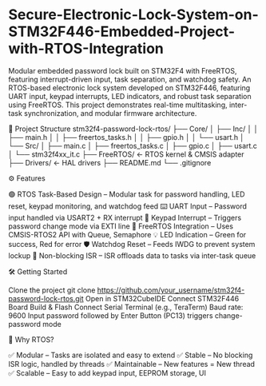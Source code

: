 # Secure-Electronic-Lock-System-on-STM32F446-Embedded-Project-with-RTOS-Integration
Modular embedded password lock built on STM32F4 with FreeRTOS, featuring interrupt-driven input, task separation, and watchdog safety.
An RTOS-based electronic lock system developed on STM32F446, featuring UART input, keypad interrupts, LED indicators, and robust task separation using FreeRTOS. This project demonstrates real-time multitasking, inter-task synchronization, and modular firmware architecture.

📂 Project Structure
stm32f4-password-lock-rtos/
├── Core/
│   ├── Inc/
│   │   ├── main.h
│   │   ├── freertos_tasks.h
│   │   ├── gpio.h
│   │   └── usart.h
│   └── Src/
│       ├── main.c
│       ├── freertos_tasks.c
│       ├── gpio.c
│       ├── usart.c
│       └── stm32f4xx_it.c
├── FreeRTOS/                ← RTOS kernel & CMSIS adapter
├── Drivers/                 ← HAL drivers
├── README.md
└── .gitignore


⚙️ Features

🟢 RTOS Task-Based Design – Modular task for password handling, LED reset, keypad monitoring, and watchdog feed
⌨️ UART Input – Password input handled via USART2 + RX interrupt
🔘 Keypad Interrupt – Triggers password change mode via EXTI line
🧠 FreeRTOS Integration – Uses CMSIS-RTOS2 API with Queue, Semaphore
💡 LED Indication – Green for success, Red for error
🛡️ Watchdog Reset – Feeds IWDG to prevent system lockup
🔄 Non-blocking ISR – ISR offloads data to tasks via inter-task queue

🛠️ Getting Started

Clone the project
git clone https://github.com/your_username/stm32f4-password-lock-rtos.git
Open in STM32CubeIDE
Connect STM32F446 Board
Build & Flash
Connect Serial Terminal (e.g., TeraTerm)
Baud rate: 9600
Input password followed by Enter
Button (PC13) triggers change-password mode

🧩 Why RTOS?

✅ Modular – Tasks are isolated and easy to extend
✅ Stable – No blocking ISR logic, handled by threads
✅ Maintainable – New features = New thread
✅ Scalable – Easy to add keypad input, EEPROM storage, UI







